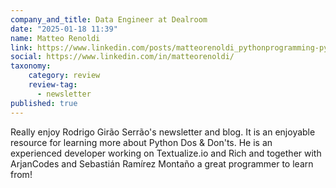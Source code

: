 ```yaml
---
company_and_title: Data Engineer at Dealroom
date: "2025-01-18 11:39"
name: Matteo Renoldi
link: https://www.linkedin.com/posts/matteorenoldi_pythonprogramming-pythondeveloper-activity-7058716953070161920-fN3o
social: https://www.linkedin.com/in/matteorenoldi/
taxonomy:
    category: review
    review-tag:
      - newsletter
published: true
---
```


Really enjoy Rodrigo Girão Serrão's newsletter and blog. It is an enjoyable resource for learning more about Python Dos & Don'ts.
He is an experienced developer working on Textualize.io and Rich and together with ArjanCodes and Sebastián Ramírez Montaño a great programmer to learn from!
